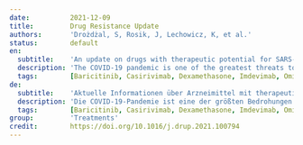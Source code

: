 ```yaml
---
date:          2021-12-09
title:         Drug Resistance Update
authors:       'Drożdżal, S, Rosik, J, Lechowicz, K, et al.'
status:        default
en:
  subtitle:    'An update on drugs with therapeutic potential for SARS-CoV-2 (COVID-19) treatment'
  description: 'The COVID-19 pandemic is one of the greatest threats to human health in the 21st century with more than 257 million cases and over 5.17 million deaths reported worldwide (as of November 23, 2021. Various agents were initially proclaimed to be effective against SARS-CoV-2, the etiological agent of COVID-19. Hydroxychloroquine, lopinavir/ritonavir, and ribavirin are all examples of therapeutic agents, whose efficacy against COVID-19 was later disproved. Meanwhile, concentrated efforts of researchers and clinicians worldwide have led to the identification of novel therapeutic options to control the disease including PAXLOVID™ (PF-07321332). Although COVID-19 cases are currently treated using a comprehensive approach of anticoagulants, oxygen, and antibiotics, the novel Pfizer agent PAXLOVID™ (PF-07321332), an investigational COVID-19 oral antiviral candidate, significantly reduced hospitalization time and death rates, based on an interim analysis of the phase 2/3 EPIC-HR (Evaluation of Protease Inhibition for COVID-19 in High-Risk Patients) randomized, double-blind study of non-hospitalized adult patients with COVID-19, who are at high risk of progressing to severe illness. The scheduled interim analysis demonstrated an 89 % reduction in risk of COVID-19-related hospitalization or death from any cause compared to placebo in patients treated within three days of symptom onset (primary endpoint). However, there still exists a great need for the development of additional treatments, as the recommended therapeutic options are insufficient in many cases. Thus far, mRNA and vector vaccines appear to be the most effective modalities to control the pandemic. In the current review, we provide an update on the progress that has been made since April 2020 in clinical trials concerning the effectiveness of therapies available to combat COVID-19. We focus on currently recommended therapeutic agents, including steroids, various monoclonal antibodies, remdesivir, baricitinib, anticoagulants and PAXLOVID™ summarizing the latest original studies and meta-analyses. Moreover, we aim to discuss other currently and previously studied agents targeting COVID-19 that either show no or only limited therapeutic activity. The results of recent studies report that hydroxychloroquine and convalescent plasma demonstrate no efficacy against SARS-CoV-2 infection. Lastly, we summarize the studies on various drugs with incoherent or insufficient data concerning their effectiveness, such as amantadine, ivermectin, or niclosamide. '
  tags:        [Baricitinib, Casirivimab, Dexamethasone, Imdevimab, Omicron, Paxlovid, Remdesivir, Sotrovimab, Tocilizumab]
de:
  subtitle:    'Aktuelle Informationen über Arzneimittel mit therapeutischem Potenzial für die Behandlung von SARS-CoV-2 (COVID-19)'
  description: 'Die COVID-19-Pandemie ist eine der größten Bedrohungen für die menschliche Gesundheit im 21. Jahrhundert mit mehr als 257 Millionen gemeldeten Fällen und über 5,17 Millionen Todesfällen weltweit (Stand: 23. November 2021). Ursprünglich wurden verschiedene Wirkstoffe als wirksam gegen SARS-CoV-2, den ätiologischen Erreger von COVID-19, angepriesen. Hydroxychloroquin, Lopinavir/Ritonavir und Ribavirin sind Beispiele für Therapeutika, deren Wirksamkeit gegen COVID-19 später widerlegt wurde. In der Zwischenzeit haben die konzentrierten Bemühungen von Forschern und Klinikern weltweit zur Identifizierung neuer therapeutischer Optionen zur Bekämpfung der Krankheit geführt, darunter PAXLOVID™ (PF-07321332). Obwohl COVID-19-Fälle derzeit mit einem umfassenden Ansatz aus Antikoagulanzien, Sauerstoff und Antibiotika behandelt werden, konnte der neue Pfizer-Wirkstoff PAXLOVID™ (PF-07321332), ein oral verabreichter antiviraler COVID-19-Kandidat, die Krankenhausaufenthaltsdauer und die Sterblichkeitsrate deutlich reduzieren, Dies geht aus einer Zwischenanalyse der randomisierten, doppelblinden Phase-2/3-Studie EPIC-HR (Evaluation of Protease Inhibition for COVID-19 in High-Risk Patients) hervor, an der erwachsene, nicht hospitalisierte Patienten mit COVID-19 teilnehmen, bei denen ein hohes Risiko für das Fortschreiten einer schweren Erkrankung besteht. Die geplante Zwischenanalyse zeigte, dass das Risiko einer COVID-19-bedingten Krankenhauseinweisung oder eines Todes aus beliebiger Ursache im Vergleich zu Placebo bei Patienten, die innerhalb von drei Tagen nach Auftreten der Symptome behandelt wurden (primärer Endpunkt), um 89 % gesenkt werden konnte. Es besteht jedoch nach wie vor ein großer Bedarf an der Entwicklung zusätzlicher Behandlungen, da die empfohlenen therapeutischen Optionen in vielen Fällen unzureichend sind. Bislang scheinen mRNA- und Vektorimpfstoffe die wirksamsten Methoden zur Bekämpfung der Pandemie zu sein. In diesem Bericht geben wir einen aktuellen Überblick über die Fortschritte, die seit April 2020 in klinischen Studien zur Wirksamkeit der verfügbaren Therapien zur Bekämpfung von COVID-19 erzielt wurden. Wir konzentrieren uns auf die derzeit empfohlenen Therapeutika, darunter Steroide, verschiedene monoklonale Antikörper, Remdesivir, Baricitinib, Antikoagulanzien und PAXLOVID™, und fassen die neuesten Originalstudien und Meta-Analysen zusammen. Darüber hinaus wollen wir andere derzeit und früher untersuchte Wirkstoffe, die auf COVID-19 abzielen und entweder keine oder nur eine begrenzte therapeutische Aktivität zeigen, diskutieren. Die Ergebnisse neuerer Studien zeigen, dass Hydroxychloroquin und Rekonvaleszenzplasma keine Wirksamkeit gegen die SARS-CoV-2-Infektion zeigen. Schließlich fassen wir die Studien zu verschiedenen Medikamenten zusammen, für die keine oder nur unzureichende Daten über ihre Wirksamkeit vorliegen, wie z. B. Amantadin, Ivermectin oder Niclosamid. ' 
  tags:        [Baricitinib, Casirivimab, Dexamethasone, Imdevimab, Omicron, Paxlovid, Remdesivir, Sotrovimab, Tocilizumab]
group:         'Treatments'
credit:        https://doi.org/10.1016/j.drup.2021.100794
---
```

